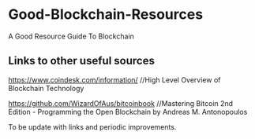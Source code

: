 # Good-Blockchain-Resources
A Good Resource Guide To Blockchain

## Links to other useful sources

https://www.coindesk.com/information/ //High Level Overview of Blockchain Technology

https://github.com/WizardOfAus/bitcoinbook //Mastering Bitcoin 2nd Edition - Programming the Open Blockchain by  Andreas M. Antonopoulos

To be update with links and periodic improvements.
